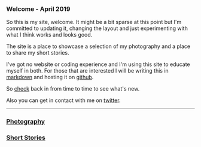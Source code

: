 
### Welcome - April 2019
So this is my site, welcome. 
It might be a bit sparse at this point but I'm committed to updating it, changing the layout and just experimenting with what I think works and looks good. 

The site is a place to showcase a selection of my photography and a place to share my short stories.

I've got no website or coding experience and I'm using this site to educate myself in both. For those that are interested I will be writing this in [markdown](https://daringfireball.net/projects/markdown/) and hosting it on [github](https://github.com/dorianbrennan/beginnings "github"). 

So [check](about.md) back in from time to time to see what's new. 

Also you can get in contact with me on [twitter](https://twitter.com/dorian_brennan "twitter"). 

---


### [Photography](photography/photography.md)

### [Short Stories](stories/shortstories.md)
